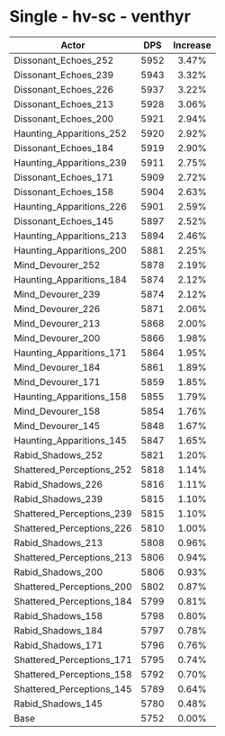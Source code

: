 # Single - hv-sc - venthyr
| Actor | DPS | Increase |
|---|:---:|:---:|
|Dissonant_Echoes_252|5952|3.47%|
|Dissonant_Echoes_239|5943|3.32%|
|Dissonant_Echoes_226|5937|3.22%|
|Dissonant_Echoes_213|5928|3.06%|
|Dissonant_Echoes_200|5921|2.94%|
|Haunting_Apparitions_252|5920|2.92%|
|Dissonant_Echoes_184|5919|2.90%|
|Haunting_Apparitions_239|5911|2.75%|
|Dissonant_Echoes_171|5909|2.72%|
|Dissonant_Echoes_158|5904|2.63%|
|Haunting_Apparitions_226|5901|2.59%|
|Dissonant_Echoes_145|5897|2.52%|
|Haunting_Apparitions_213|5894|2.46%|
|Haunting_Apparitions_200|5881|2.25%|
|Mind_Devourer_252|5878|2.19%|
|Haunting_Apparitions_184|5874|2.12%|
|Mind_Devourer_239|5874|2.12%|
|Mind_Devourer_226|5871|2.06%|
|Mind_Devourer_213|5868|2.00%|
|Mind_Devourer_200|5866|1.98%|
|Haunting_Apparitions_171|5864|1.95%|
|Mind_Devourer_184|5861|1.89%|
|Mind_Devourer_171|5859|1.85%|
|Haunting_Apparitions_158|5855|1.79%|
|Mind_Devourer_158|5854|1.76%|
|Mind_Devourer_145|5848|1.67%|
|Haunting_Apparitions_145|5847|1.65%|
|Rabid_Shadows_252|5821|1.20%|
|Shattered_Perceptions_252|5818|1.14%|
|Rabid_Shadows_226|5816|1.11%|
|Rabid_Shadows_239|5815|1.10%|
|Shattered_Perceptions_239|5815|1.10%|
|Shattered_Perceptions_226|5810|1.00%|
|Rabid_Shadows_213|5808|0.96%|
|Shattered_Perceptions_213|5806|0.94%|
|Rabid_Shadows_200|5806|0.93%|
|Shattered_Perceptions_200|5802|0.87%|
|Shattered_Perceptions_184|5799|0.81%|
|Rabid_Shadows_158|5798|0.80%|
|Rabid_Shadows_184|5797|0.78%|
|Rabid_Shadows_171|5796|0.76%|
|Shattered_Perceptions_171|5795|0.74%|
|Shattered_Perceptions_158|5792|0.70%|
|Shattered_Perceptions_145|5789|0.64%|
|Rabid_Shadows_145|5780|0.48%|
|Base|5752|0.00%|
